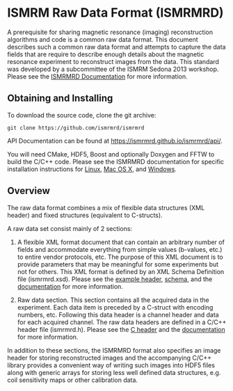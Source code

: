 ISMRM Raw Data Format (ISMRMRD)
===============================

A prerequisite for sharing magnetic resonance (imaging) reconstruction algorithms and code is a common raw data format. This document describes such a common raw data format and attempts to capture the data fields that are require to describe enough details about the magnetic resonance experiment to reconstruct images from the data. This standard was developed by a subcommittee of the ISMRM Sedona 2013 workshop. Please see the [ISMRMRD Documentation](https://ismrmrd.github.io/ismrmrd) for more information.

Obtaining and Installing
-------------------------

To download the source code, clone the git archive:

    git clone https://github.com/ismrmrd/ismrmrd

API Documentation can be found at https://ismrmrd.github.io/ismrmrd/api/.

You will need CMake, HDF5, Boost and optionally Doxygen and FFTW to build the C/C++ code. Please see the ISMRMRD documentation for specific installation instructions for [Linux](https://ismrmrd.github.io/ismrmrd/index.html#linux-installation), [Mac OS X](https://ismrmrd.github.io/ismrmrd/index.html#mac-osx-installation), and [Windows](https://ismrmrd.github.io/ismrmrd/index.html#windows-installation).

Overview
---------

The raw data format combines a mix of flexible data structures (XML header) and fixed structures (equivalent to C-structs).

A raw data set consist mainly of 2 sections:

1.  A flexible XML format document that can contain an arbitrary number of fields and accommodate everything from simple values (b-values, etc.) to entire vendor protocols, etc. The purpose of this XML document is to provide parameters that may be meaningful for some experiments but not for others.  This XML format is defined by an XML Schema Definition file (ismrmrd.xsd).  Please see the [example header](https://github.com/ismrmrd/ismrmrd/blob/master/schema/ismrmrd_example_extended.xml), [schema](https://github.com/ismrmrd/ismrmrd/blob/master/schema/ismrmrd.xsd), and the [documentation](https://ismrmrd.github.io/ismrmrd/index.html#flexible-data-header) for more information.

1.  Raw data section. This section contains all the acquired data in the experiment. Each data item is preceded by a C-struct with encoding numbers, etc. Following this data header is a channel header and data for each acquired channel. The raw data headers are defined in a C/C++ header file (ismrmrd.h).  Please see the [C header](https://github.com/ismrmrd/ismrmrd/blob/master/include/ismrmrd/ismrmrd.h) and the [documentation](https://ismrmrd.github.io/ismrmrd/index.html#fixed-data-structures) for more information.

In addition to these sections, the ISMRMRD format also specifies an image header for storing reconstructed images and the accompanying C/C++ library provides a convenient way of writing such images into HDF5 files along with generic arrays for storing less well defined data structures, e.g. coil sensitivity maps or other calibration data.
